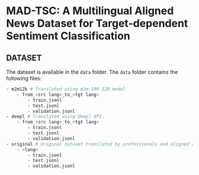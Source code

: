 # MAD-TSC: A Multilingual Aligned News Dataset for Target-dependent Sentiment Classification

## DATASET

The dataset is available in the `data` folder. The `data` folder contains the following files:

```bash
- m2m12b # Translated using m2m-100 12B model
    - from_<src lang>_to_<tgt lang>
        - train.jsonl
        - test.jsonl
        - validation.jsonl
- deepl # Translated using deepl API
    - from_<src lang>_to_<tgt lang>
        - train.jsonl
        - test.jsonl
        - validation.jsonl
- original # Original dataset translated by professionals and aligned automatically
    - <lang>
        - train.jsonl
        - test.jsonl
        - validation.jsonl
```